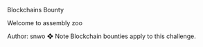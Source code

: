 Blockchains
Bounty

Welcome to assembly zoo

Author: snwo
❖ Note
Blockchain bounties apply to this challenge.
